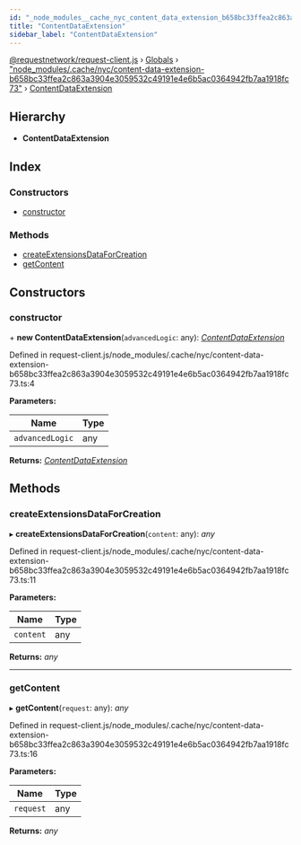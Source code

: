 ```yaml
---
id: "_node_modules__cache_nyc_content_data_extension_b658bc33ffea2c863a3904e3059532c49191e4e6b5ac0364942fb7aa1918fc73_.contentdataextension"
title: "ContentDataExtension"
sidebar_label: "ContentDataExtension"
---
```


[@requestnetwork/request-client.js](../index.md) › [Globals](../globals.md) › ["node_modules/.cache/nyc/content-data-extension-b658bc33ffea2c863a3904e3059532c49191e4e6b5ac0364942fb7aa1918fc73"](../modules/_node_modules__cache_nyc_content_data_extension_b658bc33ffea2c863a3904e3059532c49191e4e6b5ac0364942fb7aa1918fc73_.md) › [ContentDataExtension](_node_modules__cache_nyc_content_data_extension_b658bc33ffea2c863a3904e3059532c49191e4e6b5ac0364942fb7aa1918fc73_.contentdataextension.md)

## Hierarchy

* **ContentDataExtension**

## Index

### Constructors

* [constructor](_node_modules__cache_nyc_content_data_extension_b658bc33ffea2c863a3904e3059532c49191e4e6b5ac0364942fb7aa1918fc73_.contentdataextension.md#constructor)

### Methods

* [createExtensionsDataForCreation](_node_modules__cache_nyc_content_data_extension_b658bc33ffea2c863a3904e3059532c49191e4e6b5ac0364942fb7aa1918fc73_.contentdataextension.md#createextensionsdataforcreation)
* [getContent](_node_modules__cache_nyc_content_data_extension_b658bc33ffea2c863a3904e3059532c49191e4e6b5ac0364942fb7aa1918fc73_.contentdataextension.md#getcontent)

## Constructors

###  constructor

\+ **new ContentDataExtension**(`advancedLogic`: any): *[ContentDataExtension](_node_modules__cache_nyc_content_data_extension_b658bc33ffea2c863a3904e3059532c49191e4e6b5ac0364942fb7aa1918fc73_.contentdataextension.md)*

Defined in request-client.js/node_modules/.cache/nyc/content-data-extension-b658bc33ffea2c863a3904e3059532c49191e4e6b5ac0364942fb7aa1918fc73.ts:4

**Parameters:**

Name | Type |
------ | ------ |
`advancedLogic` | any |

**Returns:** *[ContentDataExtension](_node_modules__cache_nyc_content_data_extension_b658bc33ffea2c863a3904e3059532c49191e4e6b5ac0364942fb7aa1918fc73_.contentdataextension.md)*

## Methods

###  createExtensionsDataForCreation

▸ **createExtensionsDataForCreation**(`content`: any): *any*

Defined in request-client.js/node_modules/.cache/nyc/content-data-extension-b658bc33ffea2c863a3904e3059532c49191e4e6b5ac0364942fb7aa1918fc73.ts:11

**Parameters:**

Name | Type |
------ | ------ |
`content` | any |

**Returns:** *any*

___

###  getContent

▸ **getContent**(`request`: any): *any*

Defined in request-client.js/node_modules/.cache/nyc/content-data-extension-b658bc33ffea2c863a3904e3059532c49191e4e6b5ac0364942fb7aa1918fc73.ts:16

**Parameters:**

Name | Type |
------ | ------ |
`request` | any |

**Returns:** *any*
